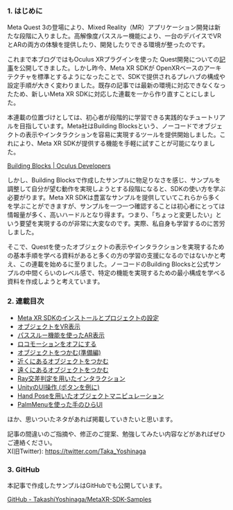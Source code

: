 ### 1. はじめに

Meta Quest 3の登場により、Mixed Reality（MR）アプリケーション開発は新たな段階に入りました。高解像度パススルー機能により、一台のデバイスでVRとARの両方の体験を提供したり、開発したりできる環境が整ったのです。

これまで本ブログではもOculus XRプラグインを使った Quest開発についての[記事](https://tks-yoshinaga.hatenablog.com/entry/quest-dev-index)を公開してきました。しかし昨今、Meta XR SDKが OpenXRベースのアーキテクチャを標準とするようになったことで、SDKで提供されるプレハブの構成や設定手順が大きく変わりました。既存の記事では最新の環境に対応できなくなったため、新しいMeta XR SDKに対応した連載を一から作り直すことにしました。

本連載の位置づけとしては、初心者が段階的に学習できる実践的なチュートリアルを目指しています。Meta社はBuilding Blocksという、ノーコードでオブジェクトの表示やインタラクションを容易に実現するツールを提供開始しました。これにより、Meta XR SDKが提供する機能を手軽に試すことが可能になりました。

[Building Blocks | Oculus Developers](https://developer.oculus.com/documentation/unity/bb-overview/)

しかし、Building Blocksで作成したサンプルに物足りなさを感じ、サンプルを調整して自分が望む動作を実現しようとする段階になると、SDKの使い方を学ぶ必要がります。Meta XR SDKは豊富なサンプルを提供していてこれらから多くを学ぶことができますが、サンプルを一つ一つ確認することは初心者にとっては情報量が多く、高いハードルとなり得ます。つまり、「ちょっと変更したい」という要望を実現するのが非常に大変なのです。実際、私自身も学習するのに苦労しました。

そこで、Questを使ったオブジェクトの表示やインタラクションを実現するための基本手順を学べる資料があると多くの方の学習の支援になるのではないかと考え、この連載を始めるに至りました。ノーコードのBuilding Blocksと公式サンプルの中間くらいのレベル感で、特定の機能を実現するための最小構成を学べる資料を作成しようと考えています。

### 2. 連載目次

- [Meta XR SDKのインストールとプロジェクトの設定](1-meta-xr-sdk-setup.md)
- [オブジェクトをVR表示](2-quest-vr-object-display.md)
- [パススルー機能を使ったAR表示](3-quest-ar-passthrough.md)
- [ロコモーションをオフにする](4-quest-locomotion-disable.md)
- [オブジェクトをつかむ(準備編)](5-quest-object-grab-preparation.md)
- [近くにあるオブジェクトをつかむ](6-quest-near-object-grab.md)
- [遠くにあるオブジェクトをつかむ](7-quest-far-object-grab.md)
- [Ray交差判定を用いたインタラクション](8-quest-ray-interaction.md)
- [UnityのUI操作 (ボタンを例に)](9-quest-unity-ui-interaction.md)
- [Hand Poseを用いたオブジェクトマニピュレーション](10-quest-hand-pose-manipulation.md)
- [PalmMenuを使った手のひらUI](11-quest-palm-menu.md)

ほか、思いついたネタがあれば掲載していきたいと思います。

記事の間違いのご指摘や、修正のご提案、勉強してみたい内容などがあればぜひご連絡ください。  
X(旧Twitter): https://twitter.com/Taka_Yoshinaga

### 3. GitHub

本記事で作成したサンプルはGitHubでも公開しています。

[GitHub - TakashiYoshinaga/MetaXR-SDK-Samples](https://github.com/TakashiYoshinaga/MetaXR-SDK-Samples)